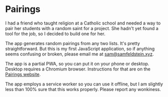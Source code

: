 # Pairings

I had a friend who taught religion at a Catholic school and needed a way to pair her students with a random saint for a project. She hadn't yet found a tool for the job, so I decided to build one for her.

The app generates random pairings from any two lists. It's pretty straightforward. But this is my first JavaScript application, so if anything seems confusing or broken, please email me at [sam@samfeldstein.xyz](mailto:sam@samfeldstein.xyz).

The app is a partial PWA, so you can put it on your phone or desktop. Desktop requires a Chromium browser. Instructions for that are on the [Pairings website](https://pairingapp.netlify.app/about).

The app employs a service worker so you can use it offline, but I am slightly less than 100% sure that this works properly. Please report any wonkiness.